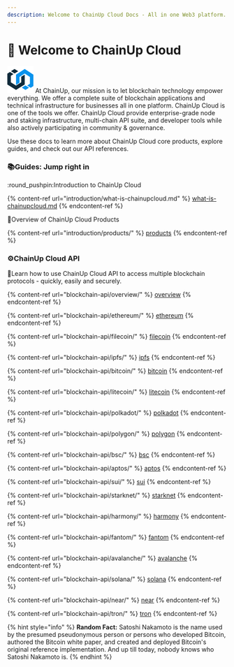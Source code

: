 ```yaml
---
description: Welcome to ChainUp Cloud Docs - All in one Web3 platform.
---
```


# 👋 Welcome to ChainUp Cloud

<img src=".gitbook/assets/chainup (1).png" alt="" data-size="line"> At ChainUp, our mission is to let blockchain technology empower everything. We offer a complete suite of blockchain applications and technical infrastructure for businesses all in one platform. ChainUp Cloud is one of the tools we offer. ChainUp Cloud provide enterprise-grade node and staking infrastructure, multi-chain API suite, and developer tools while also actively participating in community & governance.

Use these docs to learn more about ChainUp Cloud core products, explore guides, and check out our API references.

### :books:Guides: Jump right in

:round\_pushpin:Introduction to ChainUp Cloud

{% content-ref url="introduction/what-is-chainupcloud.md" %}
[what-is-chainupcloud.md](introduction/what-is-chainupcloud.md)
{% endcontent-ref %}

:book:Overview of ChainUp Cloud Products

{% content-ref url="introduction/products/" %}
[products](introduction/products/)
{% endcontent-ref %}

### :gear:ChainUp Cloud API

:brain:Learn how to use ChainUp Cloud API to access multiple blockchain protocols - quickly, easily and securely.

{% content-ref url="blockchain-api/overview/" %}
[overview](blockchain-api/overview/)
{% endcontent-ref %}

{% content-ref url="blockchain-api/ethereum/" %}
[ethereum](blockchain-api/ethereum/)
{% endcontent-ref %}

{% content-ref url="blockchain-api/filecoin/" %}
[filecoin](blockchain-api/filecoin/)
{% endcontent-ref %}

{% content-ref url="blockchain-api/ipfs/" %}
[ipfs](blockchain-api/ipfs/)
{% endcontent-ref %}

{% content-ref url="blockchain-api/bitcoin/" %}
[bitcoin](blockchain-api/bitcoin/)
{% endcontent-ref %}

{% content-ref url="blockchain-api/litecoin/" %}
[litecoin](blockchain-api/litecoin/)
{% endcontent-ref %}

{% content-ref url="blockchain-api/polkadot/" %}
[polkadot](blockchain-api/polkadot/)
{% endcontent-ref %}

{% content-ref url="blockchain-api/polygon/" %}
[polygon](blockchain-api/polygon/)
{% endcontent-ref %}

{% content-ref url="blockchain-api/bsc/" %}
[bsc](blockchain-api/bsc/)
{% endcontent-ref %}

{% content-ref url="blockchain-api/aptos/" %}
[aptos](blockchain-api/aptos/)
{% endcontent-ref %}

{% content-ref url="blockchain-api/sui/" %}
[sui](blockchain-api/sui/)
{% endcontent-ref %}

{% content-ref url="blockchain-api/starknet/" %}
[starknet](blockchain-api/starknet/)
{% endcontent-ref %}

{% content-ref url="blockchain-api/harmony/" %}
[harmony](blockchain-api/harmony/)
{% endcontent-ref %}

{% content-ref url="blockchain-api/fantom/" %}
[fantom](blockchain-api/fantom/)
{% endcontent-ref %}

{% content-ref url="blockchain-api/avalanche/" %}
[avalanche](blockchain-api/avalanche/)
{% endcontent-ref %}

{% content-ref url="blockchain-api/solana/" %}
[solana](blockchain-api/solana/)
{% endcontent-ref %}

{% content-ref url="blockchain-api/near/" %}
[near](blockchain-api/near/)
{% endcontent-ref %}

{% content-ref url="blockchain-api/tron/" %}
[tron](blockchain-api/tron/)
{% endcontent-ref %}

{% hint style="info" %}
**Random Fact:** Satoshi Nakamoto is the name used by the presumed pseudonymous person or persons who developed Bitcoin, authored the Bitcoin white paper, and created and deployed Bitcoin's original reference implementation. And up till today, nobody knows who Satoshi Nakamoto is.
{% endhint %}
